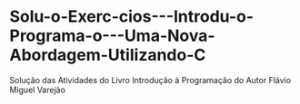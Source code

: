# Solu-o-Exerc-cios---Introdu-o-Programa-o---Uma-Nova-Abordagem-Utilizando-C
Solução das Atividades do Livro Introdução à Programação do Autor Flávio Miguel Varejão
